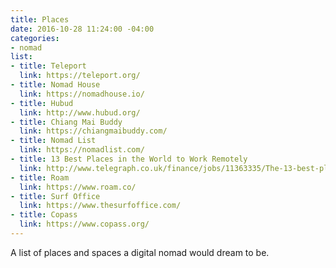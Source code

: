 ```yaml
---
title: Places
date: 2016-10-28 11:24:00 -04:00
categories:
- nomad
list:
- title: Teleport
  link: https://teleport.org/
- title: Nomad House
  link: https://nomadhouse.io/
- title: Hubud
  link: http://www.hubud.org/
- title: Chiang Mai Buddy
  link: https://chiangmaibuddy.com/
- title: Nomad List
  link: https://nomadlist.com/
- title: 13 Best Places in the World to Work Remotely
  link: http://www.telegraph.co.uk/finance/jobs/11363335/The-13-best-places-in-the-world-to-work-remotely.html
- title: Roam
  link: https://www.roam.co/
- title: Surf Office
  link: https://www.thesurfoffice.com/
- title: Copass
  link: https://www.copass.org/
---
```


A list of places and spaces a digital nomad would dream to be.